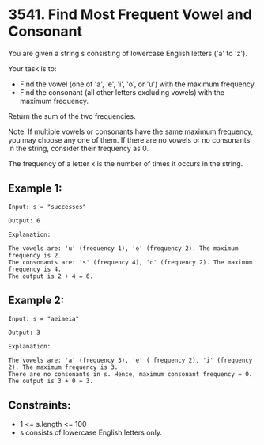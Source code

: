 # 3541. Find Most Frequent Vowel and Consonant

You are given a string s consisting of lowercase English letters ('a' to 'z').

Your task is to:

- Find the vowel (one of 'a', 'e', 'i', 'o', or 'u') with the maximum frequency.
- Find the consonant (all other letters excluding vowels) with the maximum frequency.

Return the sum of the two frequencies.

Note: If multiple vowels or consonants have the same maximum frequency, you may choose any one of them. If there are no vowels or no consonants in the string, consider their frequency as 0.

The frequency of a letter x is the number of times it occurs in the string.

## Example 1:

```
Input: s = "successes"

Output: 6

Explanation:

The vowels are: 'u' (frequency 1), 'e' (frequency 2). The maximum frequency is 2.
The consonants are: 's' (frequency 4), 'c' (frequency 2). The maximum frequency is 4.
The output is 2 + 4 = 6.
```

## Example 2:

```
Input: s = "aeiaeia"

Output: 3

Explanation:

The vowels are: 'a' (frequency 3), 'e' ( frequency 2), 'i' (frequency 2). The maximum frequency is 3.
There are no consonants in s. Hence, maximum consonant frequency = 0.
The output is 3 + 0 = 3.
```

## Constraints:

- 1 <= s.length <= 100
- s consists of lowercase English letters only.
